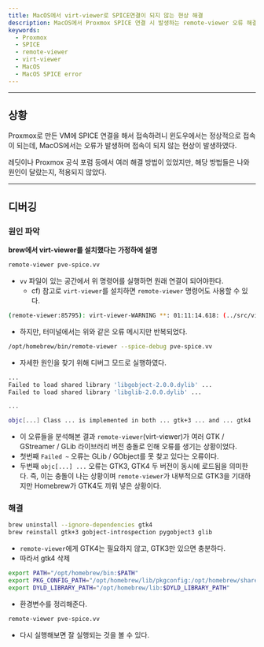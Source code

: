 ```yaml
---
title: MacOS에서 virt-viewer로 SPICE연결이 되지 않는 현상 해결
description: MacOS에서 Proxmox SPICE 연결 시 발생하는 remote-viewer 오류 해결 방법을 정리했습니다. Homebrew로 설치한 virt-viewer 환경에서 GTK 라이브러리 충돌(GTK3 vs GTK4, GLib, GObject 등)로 인한 접속 불가 문제를 디버깅하고, 환경변수 및 의존성 정리로 해결한 과정을 다룹니다.
keywords:
  - Proxmox
  - SPICE
  - remote-viewer
  - virt-viewer
  - MacOS
  - MacOS SPICE error
---
```

---
## 상황

Proxmox로 만든 VM에 SPICE 연결을 해서 접속하려니 윈도우에서는 정상적으로 접속이 되는데, MacOS에서는 오류가 발생하며 접속이 되지 않는 현상이 발생하였다.

레딧이나 Proxmox 공식 포럼 등에서 여러 해결 방법이 있었지만, 해당 방법들은 나와 원인이 달랐는지, 적용되지 않았다.

---
## 디버깅
### 원인 파악

**brew에서 virt-viewer를 설치했다는 가정하에 설명**

```bash
remote-viewer pve-spice.vv
```

- `vv` 파일이 있는 공간에서 위 명령어를 실행하면 원래 연결이 되어야한다.
	- cf) 참고로 `virt-viewer`를 설치하면 `remote-viewer` 명령어도 사용할 수 있다.

```bash
(remote-viewer:85795): virt-viewer-WARNING **: 01:11:14.618: (../src/virt-viewer-window.c:831):accel_key_to_keys: runtime check failed: ((accel_mods & ~(GDK_SHIFT_MASK | GDK_CONTROL_MASK | GDK_MOD1_MASK)) == 0)
```

- 하지만, 터미널에서는 위와 같은 오류 메시지만 반복되었다.

```bash
/opt/homebrew/bin/remote-viewer --spice-debug pve-spice.vv
```

- 자세한 원인을 찾기 위해 디버그 모드로 실행하였다.

```bash
...
Failed to load shared library 'libgobject-2.0.0.dylib' ...
Failed to load shared library 'libglib-2.0.0.dylib' ...

...

objc[...] Class ... is implemented in both ... gtk+3 ... and ... gtk4 ...
```

- 이 오류들을 분석해본 결과 `remote-viewer`(virt-viewer)가 여러 GTK / GStreamer / GLib 라이브러리 버전 충돌로 인해 오류를 생기는 상황이었다.
- 첫번째 `Failed ~` 오류는 GLib / GObject를 못 찾고 있다는 오류이다.
- 두번째 `objc[...] ...` 오류는 GTK3, GTK4 두 버전이 동시에 로드됨을 의미한다. 즉, 이는 충돌이 나는 상황이며 `remote-viewer`가 내부적으로 GTK3을 기대하지만 Homebrew가 GTK4도 끼워 넣은 상황이다.

### 해결

```bash
brew uninstall --ignore-dependencies gtk4
brew reinstall gtk+3 gobject-introspection pygobject3 glib
```

- `remote-viewer`에게 GTK4는 필요하지 않고, GTK3만 있으면 충분하다.
- 따라서 gtk4 삭제

```bash
export PATH="/opt/homebrew/bin:$PATH"
export PKG_CONFIG_PATH="/opt/homebrew/lib/pkgconfig:/opt/homebrew/share/pkgconfig"
export DYLD_LIBRARY_PATH="/opt/homebrew/lib:$DYLD_LIBRARY_PATH"
```

- 환경변수를 정리해준다.

```bash
remote-viewer pve-spice.vv
```

- 다시 실행해보면 잘 실행되는 것을 볼 수 있다.
